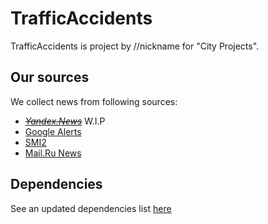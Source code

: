 # TrafficAccidents
TrafficAccidents is project by //nickname for "City Projects".

## Our sources
We collect news from following sources:
* *~~[Yandex.News](https://news.yandex.ru/)~~* W.I.P
* [Google Alerts](https://www.google.com/alerts)
* [SMI2](http://smi2.ru/)
* [Mail.Ru News](https://news.mail.ru)

## Dependencies
See an updated dependencies list [here](https://github.com/Nickname1748/TrafficAccidents/network/dependencies)